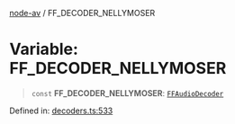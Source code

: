 [node-av](../globals.md) / FF\_DECODER\_NELLYMOSER

# Variable: FF\_DECODER\_NELLYMOSER

> `const` **FF\_DECODER\_NELLYMOSER**: [`FFAudioDecoder`](../type-aliases/FFAudioDecoder.md)

Defined in: [decoders.ts:533](https://github.com/seydx/av/blob/f8631fc881b394300b1479f511d55cf1c370a87f/src/constants/decoders.ts#L533)

